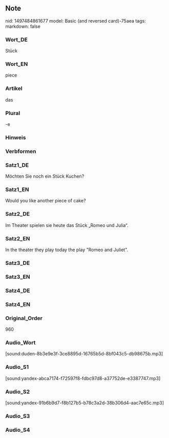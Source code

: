 ## Note
nid: 1497484861677
model: Basic (and reversed card)-75aea
tags: 
markdown: false

### Wort_DE
Stück

### Wort_EN
piece

### Artikel
das

### Plural
-e

### Hinweis


### Verbformen


### Satz1_DE
Möchten Sie noch ein Stück Kuchen?

### Satz1_EN
Would you like another piece of cake?

### Satz2_DE
Im Theater spielen sie heute das Stück „Romeo und Julia“.

### Satz2_EN
In the theater they play today the play "Romeo and Juliet".

### Satz3_DE


### Satz3_EN


### Satz4_DE


### Satz4_EN


### Original_Order
960

### Audio_Wort
[sound:duden-8b3e9e3f-3ce8895d-16765b5d-8bf043c5-db98675b.mp3]

### Audio_S1
[sound:yandex-abca7174-f72597f8-fdbc97d8-a37752de-e3387747.mp3]

### Audio_S2
[sound:yandex-91b6b9d7-f8b127b5-b78c3a2d-38b306d4-aac7e65c.mp3]

### Audio_S3


### Audio_S4

